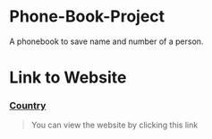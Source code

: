 # Phone-Book-Project
A phonebook to save name and number of a person.

# Link to Website
### [Country](https://phone-book-j06k.onrender.com/)
> You can view the website by clicking this link
